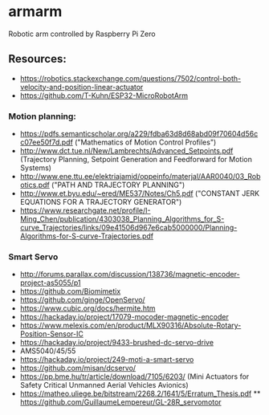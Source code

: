 # armarm
Robotic arm controlled by Raspberry Pi Zero

## Resources:
* https://robotics.stackexchange.com/questions/7502/control-both-velocity-and-position-linear-actuator
* https://github.com/T-Kuhn/ESP32-MicroRobotArm

### Motion planning:
* https://pdfs.semanticscholar.org/a229/fdba63d8d68abd09f70604d56cc07ee50f7d.pdf ("Mathematics of Motion Control Profiles")
* http://www.dct.tue.nl/New/Lambrechts/Advanced_Setpoints.pdf (Trajectory Planning, Setpoint Generation
and Feedforward for Motion Systems)
* http://www.ene.ttu.ee/elektriajamid/oppeinfo/materjal/AAR0040/03_Robotics.pdf ("PATH AND TRAJECTORY PLANNING")
* http://www.et.byu.edu/~ered/ME537/Notes/Ch5.pdf ("CONSTANT JERK EQUATIONS FOR A TRAJECTORY GENERATOR")
* https://www.researchgate.net/profile/I-Ming_Chen/publication/4303038_Planning_Algorithms_for_S-curve_Trajectories/links/09e41506d967e6cab5000000/Planning-Algorithms-for-S-curve-Trajectories.pdf

### Smart Servo
* http://forums.parallax.com/discussion/138736/magnetic-encoder-project-as5055/p1
* https://github.com/Biomimetix
* https://github.com/ginge/OpenServo/
* https://www.cubic.org/docs/hermite.htm
* https://hackaday.io/project/17079-mocoder-magnetic-encoder
* https://www.melexis.com/en/product/MLX90316/Absolute-Rotary-Position-Sensor-IC
* https://hackaday.io/project/9433-brushed-dc-servo-drive
* AMS5040/45/55
* https://hackaday.io/project/249-moti-a-smart-servo
* https://github.com/misan/dcservo/
* https://pp.bme.hu/tr/article/download/7105/6203/ (Mini Actuators for Safety Critical Unmanned Aerial Vehicles Avionics)
* https://matheo.uliege.be/bitstream/2268.2/1641/5/Erratum_Thesis.pdf
** https://github.com/GuillaumeLempereur/GL-28R_servomotor
